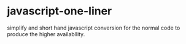 # javascript-one-liner
simplify and short hand javascript conversion for the normal code to produce the higher availabllity.
